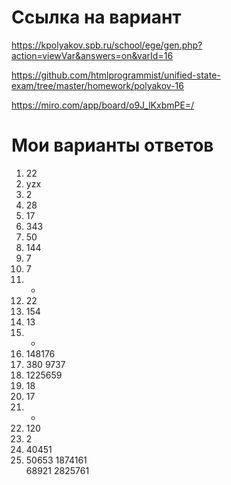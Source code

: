 # Ссылка на вариант
https://kpolyakov.spb.ru/school/ege/gen.php?action=viewVar&answers=on&varId=16  

https://github.com/htmlprogrammist/unified-state-exam/tree/master/homework/polyakov-16

https://miro.com/app/board/o9J_lKxbmPE=/

# Мои варианты ответов
1. 22
2. yzx
3. 2
4. 28
5. 17
6. 343
7. 50
8. 144
9. 7
10. 7
11. -
12. 22
13. 154
14. 13
15. -
16. 148176
17. 380 9737
18. 1225659
19. 18
20. 17
21. -
22. 120
23. 2
24. 40451
25. 50653 1874161  
    68921 2825761
